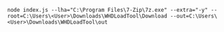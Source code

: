     node index.js --lha="C:\Program Files\7-Zip\7z.exe" --extra="-y" --root=C:\Users\<User>\Downloads\WHDLoadTool\Download --out=C:\Users\<User>\Downloads\WHDLoadTool\out